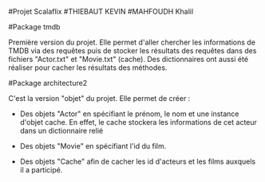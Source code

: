 #Projet Scalaflix
#THIEBAUT KEVIN
#MAHFOUDH Khalil


#Package tmdb

Première version du projet. Elle permet d'aller chercher les informations de TMDB via des requêtes puis de stocker les résultats des requêtes dans des fichiers "Actor<id>.txt" et "Movie<id>.txt" (cache). Des dictionnaires ont aussi été réaliser pour cacher les résultats des méthodes. 

#Package architecture2

C'est la version "objet" du projet. Elle permet de créer :

- Des objets "Actor" en spécifiant le prénom, le nom et une instance d'objet cache. En effet, le cache stockera les informations de cet acteur dans un dictionnaire relié

- Des objets "Movie" en spécifiant l'id du film.

- Des objets "Cache" afin de cacher les id d'acteurs et les films auxquels il a participé.